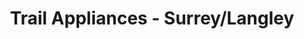 ---
title: "Trail Appliances - Surrey/Langley"
url: /surrey/trail-appliances-surrey-langley/
shop: appliance
---